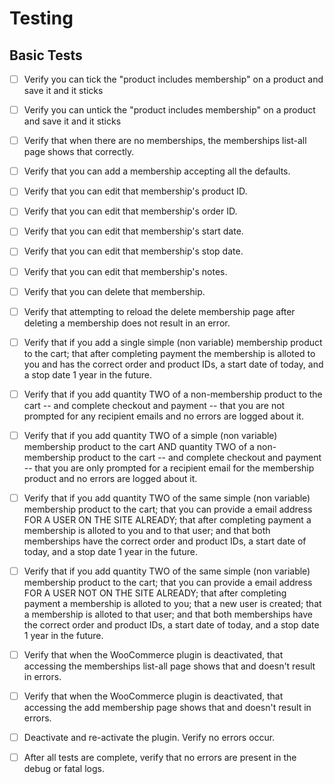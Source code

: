# Testing

## Basic Tests

- [ ] Verify you can tick the "product includes membership" on a product and save it and it sticks
- [ ] Verify you can untick the "product includes membership" on a product and save it and it sticks

- [ ] Verify that when there are no memberships, the memberships list-all page shows that correctly.
- [ ] Verify that you can add a membership accepting all the defaults.
- [ ] Verify that you can edit that membership's product ID.
- [ ] Verify that you can edit that membership's order ID.
- [ ] Verify that you can edit that membership's start date.
- [ ] Verify that you can edit that membership's stop date.
- [ ] Verify that you can edit that membership's notes.
- [ ] Verify that you can delete that membership.

- [ ] Verify that attempting to reload the delete membership page after deleting a membership does not result in an error.
- [ ] Verify that if you add a single simple (non variable) membership product to the cart; that after completing payment the membership is alloted to you and has the correct order and product IDs, a start date of today, and a stop date 1 year in the future.
- [ ] Verify that if you add quantity TWO of a non-membership product to the cart -- and complete checkout and payment -- that you are not prompted for any recipient emails and no errors are logged about it.
- [ ] Verify that if you add quantity TWO of a simple (non variable) membership product to the cart AND quantity TWO of a non-membership product to the cart -- and complete checkout and payment -- that you are only prompted for a recipient email for the membership product and no errors are logged about it.
- [ ] Verify that if you add quantity TWO of the same simple (non variable) membership product to the cart; that you can provide a email address FOR A USER ON THE SITE ALREADY; that after completing payment a membership is alloted to you and to that user; and that both memberships have the correct order and product IDs, a start date of today, and a stop date 1 year in the future.
- [ ] Verify that if you add quantity TWO of the same simple (non variable) membership product to the cart; that you can provide a email address FOR A USER NOT ON THE SITE ALREADY; that after completing payment a membership is alloted to you; that a new user is created; that a membership is alloted to that user; and that both memberships have the correct order and product IDs, a start date of today, and a stop date 1 year in the future.

- [ ] Verify that when the WooCommerce plugin is deactivated, that accessing the memberships list-all page shows that and doesn't result in errors.
- [ ] Verify that when the WooCommerce plugin is deactivated, that accessing the add membership page shows that and doesn't result in errors.
- [ ] Deactivate and re-activate the plugin. Verify no errors occur.
- [ ] After all tests are complete, verify that no errors are present in the debug or fatal logs.
